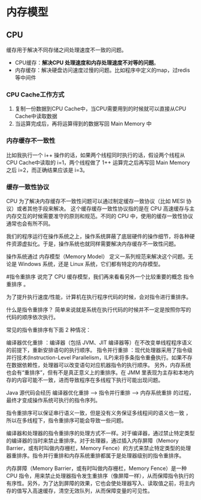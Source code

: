 # 内存模型

## CPU

缓存用于解决不同存储之间处理速度不一致的问题。

- CPU缓存：**解决CPU 处理速度和内存处理速度不对等的问题**。
- 内存缓存：解决硬盘访问速度过慢的问题。比如程序中定义的map，过redis等中间件

### CPU Cache工作方式 

1. 复制一份数据到CPU Cache中，当CPU需要用到的时候就可以直接从CPU Cache中读取数据
2. 当运算完成后，再将运算得到的数据写回 Main Memory 中

### 内存缓存不一致性

比如我执行一个 i++ 操作的话，如果两个线程同时执行的话，假设两个线程从CPU Cache中读取的 i=1，两个线程做了 1++ 运算完之后再写回 Main Memory 之后 i=2，而正确结果应该是 i=3。

### 缓存一致性协议

CPU 为了解决内存缓存不一致性问题可以通过制定缓存一致协议（比如 MESI 协议）或者其他手段来解决。 这个缓存缓存一致性协议指的是在 CPU 高速缓存与主内存交互的时候需要准守的原则和规范。不同的 CPU 中，使用的缓存一致性协议通常也会有所不同。



我们的程序运行在操作系统之上，操作系统屏蔽了底层硬件的操作细节，将各种硬件资源虚拟化。于是，操作系统也就同样需要解决内存缓存不一致性问题。

操作系统通过 内存模型（Memory Model） 定义一系列规范来解决这个问题。无论是 Windows 系统，还是 Linux 系统，它们都有特定的内存模型。

#指令重排序
说完了 CPU 缓存模型，我们再来看看另外一个比较重要的概念 指令重排序 。

为了提升执行速度/性能，计算机在执行程序代码的时候，会对指令进行重排序。

什么是指令重排序？ 简单来说就是系统在执行代码的时候并不一定是按照你写的代码的顺序依次执行。

常见的指令重排序有下面 2 种情况：

编译器优化重排 ：编译器（包括 JVM、JIT 编译器等）在不改变单线程程序语义的前提下，重新安排语句的执行顺序。
指令并行重排 ：现代处理器采用了指令级并行技术(Instruction-Level Parallelism，ILP)来将多条指令重叠执行。如果不存在数据依赖性，处理器可以改变语句对应机器指令的执行顺序。
另外，内存系统也会有“重排序”，但有不是真正意义上的重排序。在 JMM 里表现为主存和本地内存的内容可能不一致，进而导致程序在多线程下执行可能出现问题。

Java 源代码会经历 编译器优化重排 —> 指令并行重排 —> 内存系统重排 的过程，最终才变成操作系统可执行的指令序列。

指令重排序可以保证串行语义一致，但是没有义务保证多线程间的语义也一致 ，所以在多线程下，指令重排序可能会导致一些问题。

编译器和处理器的指令重排序的处理方式不一样。对于编译器，通过禁止特定类型的编译器的当时来禁止重排序。对于处理器，通过插入内存屏障（Memory Barrier，或有时叫做内存栅栏，Memory Fence）的方式来禁止特定类型的处理器重排序。指令并行重排和内存系统重排都属于是处理器级别的指令重排序。

内存屏障（Memory Barrier，或有时叫做内存栅栏，Memory Fence）是一种 CPU 指令，用来禁止处理器指令发生重排序（像屏障一样），从而保障指令执行的有序性。另外，为了达到屏障的效果，它也会使处理器写入、读取值之前，将主内存的值写入高速缓存，清空无效队列，从而保障变量的可见性。

